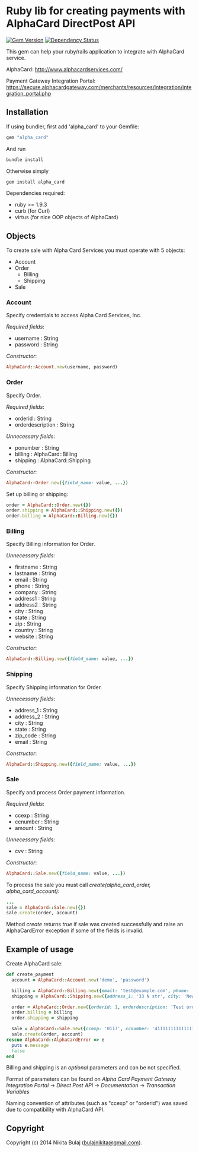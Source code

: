 # Ruby lib for creating payments with AlphaCard DirectPost API
[![Gem Version](https://badge.fury.io/rb/alpha_card.png)](http://badge.fury.io/rb/alpha_card)
[![Dependency Status](https://gemnasium.com/budev/alpha_card.png)](https://gemnasium.com/budev/alpha_card)

This gem can help your ruby/rails application to integrate with AlphaCard service.

AlphaCard: 
http://www.alphacardservices.com/
     
Payment Gateway Integration Portal:
https://secure.alphacardgateway.com/merchants/resources/integration/integration_portal.php


## Installation

If using bundler, first add 'alpha_card' to your Gemfile:

```ruby
gem "alpha_card"
```

And run

```sh
bundle install
```

Otherwise simply

```sh
gem install alpha_card
```

Dependencies required:

*   ruby >= 1.9.3
*   curb (for Curl)
*   virtus (for nice OOP objects of AlphaCard)

## Objects

To create sale with Alpha Card Services you must operate with 5 objects:

*   Account
*   Order
    - Billing
    - Shipping
*   Sale

### Account

Specify credentials to access Alpha Card Services, Inc.

_Required fields_:

*   username : String
*   password : String

_Constructor_:

```ruby
AlphaCard::Account.new(username, password)
```

### Order

Specify Order.

_Required fields_:

*   orderid : String
*   orderdescription : String

_Unnecessary fields_:

*   ponumber : String
*   billing : AlphaCard::Billing
*   shipping : AlphaCard::Shipping

_Constructor_:

```ruby
AlphaCard::Order.new({field_name: value, ...})
```

Set up billing or shipping:

```ruby
order = AlphaCard::Order.new({})
order.shipping = AlphaCard::Shipping.new({})
order.billing = AlphaCard::Billing.new({})
```

### Billing

Specify Billing information for Order.

_Unnecessary fields_:

*   firstname : String
*   lastname : String
*   email : String
*   phone : String
*   company : String
*   address1 : String
*   address2 : String
*   city : String
*   state : String
*   zip : String
*   country : String
*   website : String

_Constructor_:

```ruby
AlphaCard::Billing.new({field_name: value, ...})
```

### Shipping

Specify Shipping information for Order.

_Unnecessary fields_:

*   address_1 : String
*   address_2 : String
*   city : String
*   state : String
*   zip_code : String
*   email : String

_Constructor_:

```ruby
AlphaCard::Shipping.new({field_name: value, ...})
```

### Sale

Specify and process Order payment information.

_Required fields_:

*   ccexp : String
*   ccnumber : String
*   amount : String

_Unnecessary fields_:
*   cvv : String

_Constructor_:

```ruby
AlphaCard::Sale.new({field_name: value, ...})
```

To process the sale you must call *create(_alpha_card_order_, _alpha_card_account_)*:

```ruby
...
sale = AlphaCard::Sale.new({})
sale.create(order, account)
```

Method _create_ returns _true_ if sale was created successfully and raise an AlphaCardError 
exception if some of the fields is invalid.

## Example of usage

Create AlphaCard sale:

```ruby
def create_payment
  account = AlphaCard::Account.new('demo', 'password')

  billing = AlphaCard::Billing.new({email: 'test@example.com', phone: '+801311313111'})
  shipping = AlphaCard::Shipping.new({address_1: '33 N str', city: 'New York', state: 'NY', zip_code: '132'})

  order = AlphaCard::Order.new({orderid: 1, orderdescription: 'Test order'})
  order.billing = billing
  order.shipping = shipping

  sale = AlphaCard::Sale.new({ccexp: '0117', ccnumber: '4111111111111111', amount: "%.2f" % 1.5 , cvv: '123'})
  sale.create(order, account)
rescue AlphaCard::AlphaCardError => e
  puts e.message
  false
end
```

Billing and shipping is an _optional_ parameters and can be not specified.

Format of parameters can be found on _Alpha Card Payment Gateway Integration Portal_ -> 
_Direct Post API_ -> _Documentation_ -> _Transaction Variables_

Naming convention of attributes (such as "ccexp" or "orderid") was saved due to compatibility with AlphaCard API.

## Copyright

Copyright (c) 2014 Nikita Bulaj (bulajnikita@gmail.com).